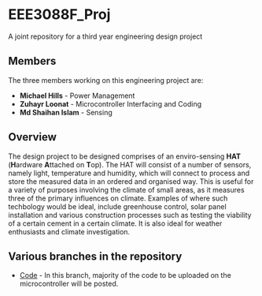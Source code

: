 # **EEE3088F_Proj**
A joint repository for a third year engineering design project

## **Members**
The three members working on this engineering project are:
* **Michael Hills** - Power Management
* **Zuhayr Loonat** - Microcontroller Interfacing and Coding
* **Md Shaihan Islam** - Sensing

## **Overview**
The design project to be designed comprises of an enviro-sensing **HAT** (**H**ardware **A**ttached on **T**op). The HAT will consist of a number of sensors, namely light, temperature and humidity, which will connect to process and store the measured data in an ordered and organised way. This is useful for a variety of purposes involving the climate of small areas, as it measures three of the primary influences on climate. Examples of where such techbology would be ideal, include greenhouse control, solar panel installation and various construction processes such as testing the viability of a certain cement in a certain climate. It is also ideal for weather enthusiasts and climate investigation.

## Various branches in the repository
* [Code](https://github.com/zuhayrl/EEE3088F_Proj/blob/Code/code.md) - In this branch, majority of the code to be uploaded on the microcontroller will be posted.
